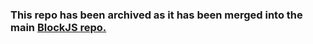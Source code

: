 ### This repo has been archived as it has been merged into the main [BlockJS repo.](https://github.com/Block-JS/blockjs)
